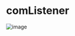 # comListener

![image](https://user-images.githubusercontent.com/2046227/85203400-97a55c00-b2db-11ea-87b2-8d7e5aa507ba.png)

